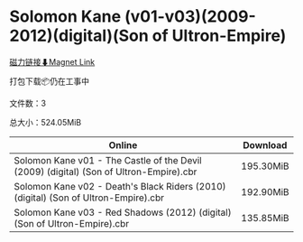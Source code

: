 # Solomon Kane (v01-v03)(2009-2012)(digital)(Son of Ultron-Empire)

[磁力链接⬇Magnet Link](magnet:?xt=urn:btih:7753bd74477074d8913b44105e26d9919608a6ad&dn=Solomon%20Kane%20%28v01-v03%29%282009-2012%29%28digital%29%28Son%20of%20Ultron-Empire%29)

打包下载📦仍在工事中

文件数：3

总大小：524.05MiB

Online | Download
--- | ---
Solomon Kane v01 - The Castle of the Devil (2009) (digital) (Son of Ultron-Empire).cbr | 195.30MiB
Solomon Kane v02 - Death's Black Riders (2010) (digital) (Son of Ultron-Empire).cbr | 192.90MiB
Solomon Kane v03 - Red Shadows (2012) (digital) (Son of Ultron-Empire).cbr | 135.85MiB